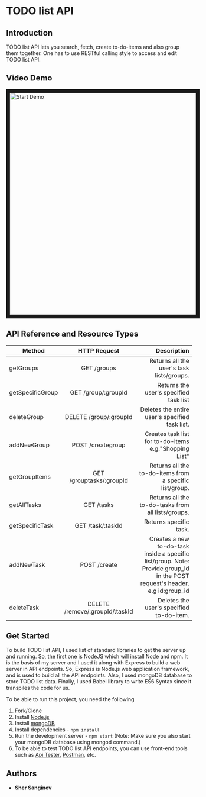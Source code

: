 # TODO list API


## Introduction

TODO list API lets you search, fetch, create to-do-items and also group them together. One has to use RESTful calling style to access and edit TODO list API.

## Video Demo

<a href="https://www.youtube.com/watch?v=XBAy-1FJA4c" target="blank"><img src="https://image.ibb.co/mctJq6/demo.jpg"
alt="Start Demo" width="1000" height="600" border="10" /></a>

## API Reference and Resource Types

| Method       	 | HTTP Request  	| Description|
| ------------- |:-------------:	| -----:      |
| getGroups     | GET  /groups           | Returns all the user's task lists/groups.|
| getSpecificGroup| GET /group/:groupId | Returns the user's specified task list |
| deleteGroup   | DELETE /group/:groupId| Deletes the entire user's specified task list. |
| addNewGroup   | POST  /creategroup    | Creates task list for to-do-items e.g."Shopping List"|
|getGroupItems  | GET  /grouptasks/:groupId | Returns all the to-do-items from a specific list/group.|
| getAllTasks   | GET  /tasks           | Returns all the to-do-tasks from all lists/groups.|
| getSpecificTask| GET  /task/:taskId  | Returns specific task.|
| addNewTask   | POST  /create         | Creates a new to-do-task inside a specific list/group. Note: Provide group_id in the POST request's header. e.g id:group_id|
| deleteTask    | DELETE  /remove/:groupId/:taskId| Deletes the user's specified to-do-item.|

## Get Started

To build TODO list API, I used list of standard libraries to get the server up and running. So, the first one is NodeJS which will install Node and npm. It is the basis of my server and I used it along with Express to build a web server in API endpoints. So, Express is Node.js web application framework, and is used to build all the API endpoints. Also, I used mongoDB database to store TODO list data. Finally, I used Babel library to write ES6 Syntax since it transpiles the code for us.

To be able to run this project, you need the following
1. Fork/Clone
1. Install [Node.js](https://nodejs.org/en/)
1. Install [mongoDB](https://www.mongodb.com/)
1. Install dependencies - `npm install`
1. Run the development server - `npm start`  (Note: Make sure you also start your mongoDB database using mongod command.)
1. To be able to test TODO list API endpoints, you can use front-end tools such as [Api Tester](https://apitester.com/), [Postman](https://www.getpostman.com/), etc.



## Authors

* **Sher Sanginov**
